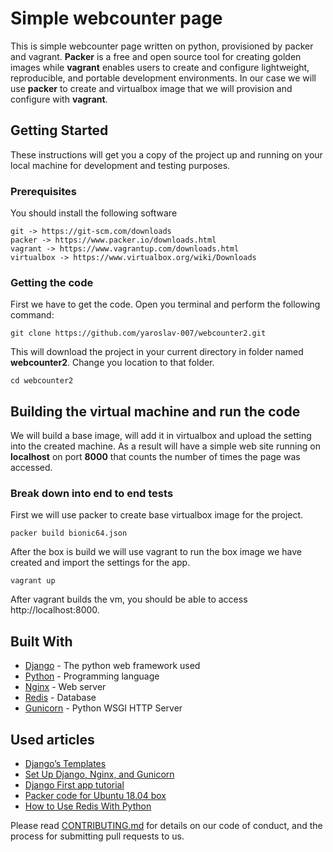 
# Simple webcounter page

This is simple webcounter page written on python, provisioned by packer and vagrant. **Packer** is a free and open source tool for creating golden images while **vagrant** enables users to create and configure lightweight, reproducible, and portable development environments.
In our case we will use **packer** to create and virtualbox image that we will provision and configure with **vagrant**.

## Getting Started

These instructions will get you a copy of the project up and running on your local machine for development and testing purposes. 

### Prerequisites

You should install the following software

```
git -> https://git-scm.com/downloads
packer -> https://www.packer.io/downloads.html
vagrant -> https://www.vagrantup.com/downloads.html
virtualbox -> https://www.virtualbox.org/wiki/Downloads
```

### Getting the code

First we have to get the code. Open you terminal and perform the following command:
```
git clone https://github.com/yaroslav-007/webcounter2.git
```

This will download the project in your current directory in folder named **webcounter2**. Change you location to that folder.

```
cd webcounter2
```




## Building the virtual machine and run the code

We will build a base image, will add it in virtualbox and upload the setting into the created machine. As a result will have a simple web site running on **localhost** on port **8000** that counts the number of times the page was accessed.

### Break down into end to end tests


First we will use packer to create base virtualbox image for the project.

```
packer build bionic64.json
```

After the box is build we will use vagrant to run the box image we have created and import the settings for the app.
```
vagrant up
```
After vagrant builds the vm, you should be able to access http://localhost:8000.




## Built With

* [Django](https://www.djangoproject.com/) - The python web framework used
* [Python](https://www.python.org/) - Programming language
* [Nginx](https://www.nginx.com/) - Web server
* [Redis](https://redis.io/) - Database
* [Gunicorn](https://gunicorn.org/) - Python WSGI HTTP Server

## Used articles
* [Django’s Templates](https://djangobook.com/mdj2-django-templates/)
*  [Set Up Django, Nginx, and Gunicorn](https://www.cloudbooklet.com/how-to-set-up-django-with-postgres-nginx-and-gunicorn-on-ubuntu-18-04-in-google-cloud/)
*  [Django First app tutorial](https://docs.djangoproject.com/en/2.2/intro/tutorial01/)
*  [Packer code for Ubuntu 18.04 box](https://github.com/kikitux/packer_bionic64)
*  [How to Use Redis With Python](https://realpython.com/python-redis/)

Please read [CONTRIBUTING.md](https://gist.github.com/PurpleBooth/b24679402957c63ec426) for details on our code of conduct, and the process for submitting pull requests to us.
